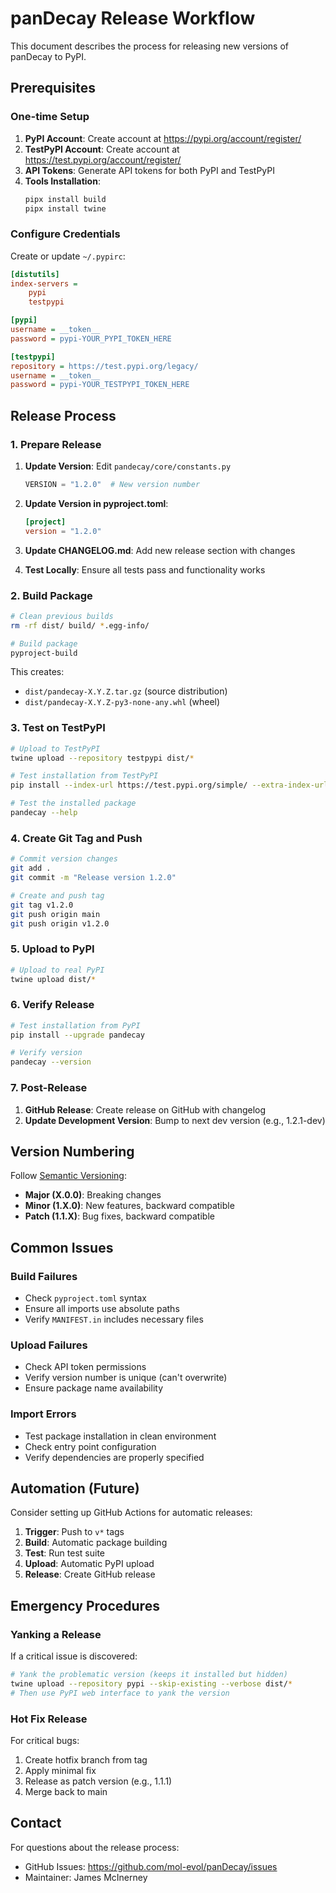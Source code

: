 # panDecay Release Workflow

This document describes the process for releasing new versions of panDecay to PyPI.

## Prerequisites

### One-time Setup

1. **PyPI Account**: Create account at https://pypi.org/account/register/
2. **TestPyPI Account**: Create account at https://test.pypi.org/account/register/
3. **API Tokens**: Generate API tokens for both PyPI and TestPyPI
4. **Tools Installation**: 
   ```bash
   pipx install build
   pipx install twine
   ```

### Configure Credentials

Create or update `~/.pypirc`:
```ini
[distutils]
index-servers =
    pypi
    testpypi

[pypi]
username = __token__
password = pypi-YOUR_PYPI_TOKEN_HERE

[testpypi]
repository = https://test.pypi.org/legacy/
username = __token__
password = pypi-YOUR_TESTPYPI_TOKEN_HERE
```

## Release Process

### 1. Prepare Release

1. **Update Version**: Edit `pandecay/core/constants.py`
   ```python
   VERSION = "1.2.0"  # New version number
   ```

2. **Update Version in pyproject.toml**:
   ```toml
   [project]
   version = "1.2.0"
   ```

3. **Update CHANGELOG.md**: Add new release section with changes

4. **Test Locally**: Ensure all tests pass and functionality works

### 2. Build Package

```bash
# Clean previous builds
rm -rf dist/ build/ *.egg-info/

# Build package
pyproject-build
```

This creates:
- `dist/pandecay-X.Y.Z.tar.gz` (source distribution)
- `dist/pandecay-X.Y.Z-py3-none-any.whl` (wheel)

### 3. Test on TestPyPI

```bash
# Upload to TestPyPI
twine upload --repository testpypi dist/*

# Test installation from TestPyPI
pip install --index-url https://test.pypi.org/simple/ --extra-index-url https://pypi.org/simple/ pandecay

# Test the installed package
pandecay --help
```

### 4. Create Git Tag and Push

```bash
# Commit version changes
git add .
git commit -m "Release version 1.2.0"

# Create and push tag
git tag v1.2.0
git push origin main
git push origin v1.2.0
```

### 5. Upload to PyPI

```bash
# Upload to real PyPI
twine upload dist/*
```

### 6. Verify Release

```bash
# Test installation from PyPI
pip install --upgrade pandecay

# Verify version
pandecay --version
```

### 7. Post-Release

1. **GitHub Release**: Create release on GitHub with changelog
2. **Update Development Version**: Bump to next dev version (e.g., 1.2.1-dev)

## Version Numbering

Follow [Semantic Versioning](https://semver.org/):

- **Major (X.0.0)**: Breaking changes
- **Minor (1.X.0)**: New features, backward compatible
- **Patch (1.1.X)**: Bug fixes, backward compatible

## Common Issues

### Build Failures
- Check `pyproject.toml` syntax
- Ensure all imports use absolute paths
- Verify `MANIFEST.in` includes necessary files

### Upload Failures
- Check API token permissions
- Verify version number is unique (can't overwrite)
- Ensure package name availability

### Import Errors
- Test package installation in clean environment
- Check entry point configuration
- Verify dependencies are properly specified

## Automation (Future)

Consider setting up GitHub Actions for automatic releases:

1. **Trigger**: Push to `v*` tags
2. **Build**: Automatic package building
3. **Test**: Run test suite
4. **Upload**: Automatic PyPI upload
5. **Release**: Create GitHub release

## Emergency Procedures

### Yanking a Release
If a critical issue is discovered:

```bash
# Yank the problematic version (keeps it installed but hidden)
twine upload --repository pypi --skip-existing --verbose dist/*
# Then use PyPI web interface to yank the version
```

### Hot Fix Release
For critical bugs:

1. Create hotfix branch from tag
2. Apply minimal fix
3. Release as patch version (e.g., 1.1.1)
4. Merge back to main

## Contact

For questions about the release process:
- GitHub Issues: https://github.com/mol-evol/panDecay/issues
- Maintainer: James McInerney